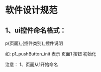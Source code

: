 ﻿# 软件设计规范

## 1、ui控件命名格式：

p{页面}_{控件类别}_控件说明

如:
 p1_pushButton_init
 表示  页面1 按钮 初始化

注意：
1、页面从1开始命名
